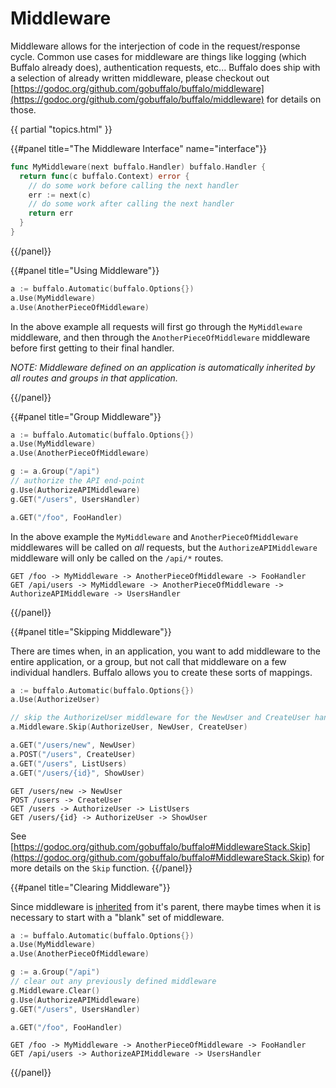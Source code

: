 # Middleware

Middleware allows for the interjection of code in the request/response cycle. Common use cases for middleware are things like logging (which Buffalo already does), authentication requests, etc... Buffalo does ship with a selection of already written middleware, please checkout out [https://godoc.org/github.com/gobuffalo/buffalo/middleware](https://godoc.org/github.com/gobuffalo/buffalo/middleware) for details on those.

{{ partial "topics.html" }}

{{#panel title="The Middleware Interface" name="interface"}}
```go
func MyMiddleware(next buffalo.Handler) buffalo.Handler {
  return func(c buffalo.Context) error {
    // do some work before calling the next handler
    err := next(c)
    // do some work after calling the next handler
    return err
  }
}
```
{{/panel}}

{{#panel title="Using Middleware"}}

```go
a := buffalo.Automatic(buffalo.Options{})
a.Use(MyMiddleware)
a.Use(AnotherPieceOfMiddleware)
```

In the above example all requests will first go through the `MyMiddleware` middleware, and then through the `AnotherPieceOfMiddleware` middleware before first getting to their final handler.

_NOTE: Middleware defined on an application is automatically inherited by all routes and groups in that application._

{{/panel}}

{{#panel title="Group Middleware"}}

```go
a := buffalo.Automatic(buffalo.Options{})
a.Use(MyMiddleware)
a.Use(AnotherPieceOfMiddleware)

g := a.Group("/api")
// authorize the API end-point
g.Use(AuthorizeAPIMiddleware)
g.GET("/users", UsersHandler)

a.GET("/foo", FooHandler)
```

In the above example the `MyMiddleware` and `AnotherPieceOfMiddleware` middlewares will be called on _all_ requests, but the `AuthorizeAPIMiddleware` middleware will only be called on the `/api/*` routes.

```
GET /foo -> MyMiddleware -> AnotherPieceOfMiddleware -> FooHandler
GET /api/users -> MyMiddleware -> AnotherPieceOfMiddleware -> AuthorizeAPIMiddleware -> UsersHandler
```

{{/panel}}

{{#panel title="Skipping Middleware"}}

There are times when, in an application, you want to add middleware to the entire application, or a group, but not call that middleware on a few individual handlers. Buffalo allows you to create these sorts of mappings.

```go
a := buffalo.Automatic(buffalo.Options{})
a.Use(AuthorizeUser)

// skip the AuthorizeUser middleware for the NewUser and CreateUser handlers.
a.Middleware.Skip(AuthorizeUser, NewUser, CreateUser)

a.GET("/users/new", NewUser)
a.POST("/users", CreateUser)
a.GET("/users", ListUsers)
a.GET("/users/{id}", ShowUser)
```

```
GET /users/new -> NewUser
POST /users -> CreateUser
GET /users -> AuthorizeUser -> ListUsers
GET /users/{id} -> AuthorizeUser -> ShowUser
```

See [https://godoc.org/github.com/gobuffalo/buffalo#MiddlewareStack.Skip](https://godoc.org/github.com/gobuffalo/buffalo#MiddlewareStack.Skip) for more details on the `Skip` function.
{{/panel}}

{{#panel title="Clearing Middleware"}}

Since middleware is [inherited](#using-middleware) from it's parent, there maybe times when it is necessary to start with a "blank" set of middleware.

```go
a := buffalo.Automatic(buffalo.Options{})
a.Use(MyMiddleware)
a.Use(AnotherPieceOfMiddleware)

g := a.Group("/api")
// clear out any previously defined middleware
g.Middleware.Clear()
g.Use(AuthorizeAPIMiddleware)
g.GET("/users", UsersHandler)

a.GET("/foo", FooHandler)
```
```
GET /foo -> MyMiddleware -> AnotherPieceOfMiddleware -> FooHandler
GET /api/users -> AuthorizeAPIMiddleware -> UsersHandler
```
{{/panel}}
